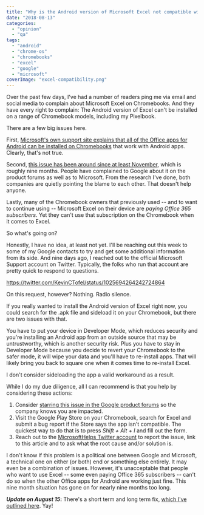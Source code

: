 ```yaml
---
title: "Why is the Android version of Microsoft Excel not compatible with Chromebooks? (Updated)"
date: "2018-08-13"
categories: 
  - "opinion"
  - "qa"
tags: 
  - "android"
  - "chrome-os"
  - "chromebooks"
  - "excel"
  - "google"
  - "microsoft"
coverImage: "excel-compatibility.png"
---
```


Over the past few days, I've had a number of readers ping me via email and social media to complain about Microsoft Excel on Chromebooks. And they have every right to complain: The Android version of Excel can't be installed on a range of Chromebook models, including my Pixelbook.

There are a few big issues here.

First, [Microsoft's own support site explains that all of the Office apps for Android can be installed on Chromebooks](https://support.office.com/en-us/article/how-to-install-and-run-microsoft-office-on-a-chromebook-32f14a23-2c1a-4579-b973-d4b1d78561ad) that work with Android apps. Clearly, that's not true.

Second, [this issue has been around since at least November](https://productforums.google.com/forum/#!msg/chromebook-central/PL088If1e5Y/tfHQcqteBAAJ), which is roughly nine months. People have complained to Google about it on the product forums as well as to Microsoft. From the research I've done, both companies are quietly pointing the blame to each other. That doesn't help anyone.

Lastly, many of the Chromebook owners that previously used -- and to want to continue using -- Microsoft Excel on their device are _paying Office 365 subscribers_. Yet they can't use that subscription on the Chromebook when it comes to Excel.

So what's going on?

Honestly, I have no idea, at least not yet. I'll be reaching out this week to some of my Google contacts to try and get some additional information from its side. And nine days ago, I reached out to the official Microsoft Support account on Twitter. Typically, the folks who run that account are pretty quick to respond to questions.

https://twitter.com/KevinCTofel/status/1025694264242724864

On this request, however? Nothing. Radio silence.

If you really wanted to install the Android version of Excel right now, you could search for the .apk file and sideload it on your Chromebook, but there are two issues with that.

You have to put your device in Developer Mode, which reduces security and you're installing an Android app from an outside source that may be untrustworthy, which is another security risk. Plus you have to stay in Developer Mode because you decide to revert your Chromebook to the safer mode, it will wipe your data and you'll have to re-install apps. That will likely bring you back to square one when it comes time to re-install Excel.

I don't consider sideloading the app a valid workaround as a result.

While I do my due diligence, all I can recommend is that you help by considering these actions:

1. Consider [starring this issue in the Google product forums](https://productforums.google.com/forum/#!msg/chromebook-central/RE0MCn3X9Xk/a3do7NzaCAAJ) so the company knows you are impacted.
2. Visit the Google Play Store on your Chromebook, search for Excel and submit a bug report if the Store says the app isn't compatible. The quickest way to do that is to press _Shift + Alt + I_ and fill out the form.
3. Reach out to the [MicrosoftHelps Twitter account](https://twitter.com/microsofthelps) to report the issue, link to this article and to ask what the root cause and/or solution is.

I don't know if this problem is a political one between Google and Microsoft, a technical one on either (or both) end or something else entirely. It may even be a combination of issues. However, it's unacceptable that people who want to use Excel -- some even paying Office 365 subscribers -- can't do so when the other Office apps for Android are working just fine. This nine month situation has gone on for nearly nine months too long.

**_Update on August 15_:** There's a short term and long term fix, [which I've outlined here](https://www.aboutchromebooks.com/news/how-to-install-excel-for-android-on-a-chromebook-incompatible/). Yay!
